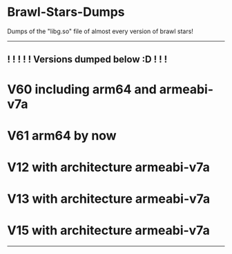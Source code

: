 # Brawl-Stars-Dumps
Dumps of the "libg.so" file of almost every version of brawl stars!
____________________________________
!                                  !
!                                  !
!    Versions dumped below :D      !
!                                  !
-------------------------------------
# V60 including arm64 and armeabi-v7a

# V61 arm64 by now

# V12 with architecture armeabi-v7a

# V13 with architecture armeabi-v7a

# V15 with architecture armeabi-v7a
-------------------------------------
